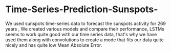 # Time-Series-Prediction-Sunspots-
We used sunspots time-series data to forecast the sunspots activity for 269 years , We created various models and compare their performance, LSTMs seems to work quite good with our time series data, that's why we have used them along with convolutions to create a mode that fits our data quite nicely and has quite low Mean Absolute Error.
